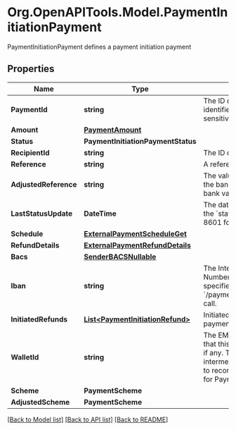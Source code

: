 # Org.OpenAPITools.Model.PaymentInitiationPayment
PaymentInitiationPayment defines a payment initiation payment

## Properties

Name | Type | Description | Notes
------------ | ------------- | ------------- | -------------
**PaymentId** | **string** | The ID of the payment. Like all Plaid identifiers, the &#x60;payment_id&#x60; is case sensitive. | 
**Amount** | [**PaymentAmount**](PaymentAmount.md) |  | 
**Status** | **PaymentInitiationPaymentStatus** |  | 
**RecipientId** | **string** | The ID of the recipient | 
**Reference** | **string** | A reference for the payment. | 
**AdjustedReference** | **string** | The value of the reference sent to the bank after adjustment to pass bank validation rules. | [optional] 
**LastStatusUpdate** | **DateTime** | The date and time of the last time the &#x60;status&#x60; was updated, in IS0 8601 format | 
**Schedule** | [**ExternalPaymentScheduleGet**](ExternalPaymentScheduleGet.md) |  | [optional] 
**RefundDetails** | [**ExternalPaymentRefundDetails**](ExternalPaymentRefundDetails.md) |  | [optional] 
**Bacs** | [**SenderBACSNullable**](SenderBACSNullable.md) |  | 
**Iban** | **string** | The International Bank Account Number (IBAN) for the sender, if specified in the &#x60;/payment_initiation/payment/create&#x60; call. | 
**InitiatedRefunds** | [**List&lt;PaymentInitiationRefund&gt;**](PaymentInitiationRefund.md) | Initiated refunds associated with the payment. | [optional] 
**WalletId** | **string** | The EMI (E-Money Institution) wallet that this payment is associated with, if any. This wallet is used as an intermediary account to enable Plaid to reconcile the settlement of funds for Payment Initiation requests. | [optional] 
**Scheme** | **PaymentScheme** |  | [optional] 
**AdjustedScheme** | **PaymentScheme** |  | [optional] 

[[Back to Model list]](../README.md#documentation-for-models) [[Back to API list]](../README.md#documentation-for-api-endpoints) [[Back to README]](../README.md)

